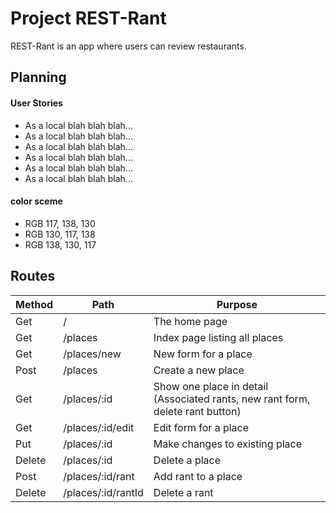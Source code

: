 # Project REST-Rant
REST-Rant is an app where users can review restaurants.
## Planning
#### User Stories
* As a local blah blah blah...
* As a local blah blah blah...
* As a local blah blah blah...
* As a local blah blah blah...
* As a local blah blah blah...
* As a local blah blah blah...
#### color sceme
* RGB 117, 138, 130
* RGB 130, 117, 138
* RGB 138, 130, 117

## Routes
| Method | Path | Purpose |
|---|---|---|
| Get | / | The home page |
| Get | /places | Index page listing all places |
| Get | /places/new | New form for a place |
| Post | /places | Create a new place |
| Get | /places/:id | Show one place in detail (Associated rants, new rant form, delete rant button) |
| Get | /places/:id/edit | Edit form for a place |
| Put | /places/:id | Make changes to existing place |
| Delete | /places/:id | Delete a place |
| Post | /places/:id/rant | Add rant to a place |
| Delete | /places/:id/rantId | Delete a rant |

